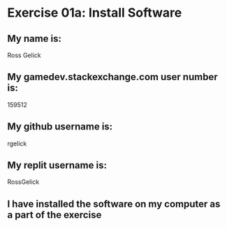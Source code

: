 # Exercise 01a: Install Software

## My name is:
Ross Gelick

## My gamedev.stackexchange.com user number is:
159512

## My github username is:
rgelick

## My replit username is:
RossGelick

## I have installed the software on my computer as a part of the exercise
